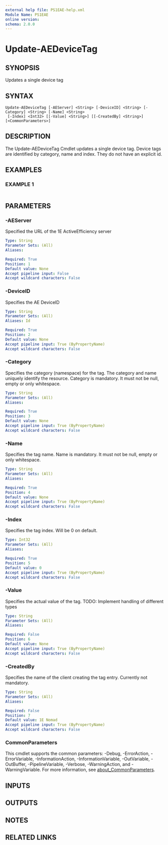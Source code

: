```yaml
---
external help file: PS1EAE-help.xml
Module Name: PS1EAE
online version:
schema: 2.0.0
---
```


# Update-AEDeviceTag

## SYNOPSIS
Updates a single device tag

## SYNTAX

```
Update-AEDeviceTag [-AEServer] <String> [-DeviceID] <String> [-Category] <String> [-Name] <String>
 [-Index] <Int32> [[-Value] <String>] [[-CreatedBy] <String>] [<CommonParameters>]
```

## DESCRIPTION
The Update-AEDeviceTag Cmdlet updates a single device tag.
Device tags are identified by category, name and index.
They do not have an explicit
id.

## EXAMPLES

### EXAMPLE 1
```

```

## PARAMETERS

### -AEServer
Specified the URL of the 1E ActiveEfficiency server

```yaml
Type: String
Parameter Sets: (All)
Aliases:

Required: True
Position: 1
Default value: None
Accept pipeline input: False
Accept wildcard characters: False
```

### -DeviceID
Specifies the AE DeviceID

```yaml
Type: String
Parameter Sets: (All)
Aliases: Id

Required: True
Position: 2
Default value: None
Accept pipeline input: True (ByPropertyName)
Accept wildcard characters: False
```

### -Category
Specifies the category (namespace) for the tag.
The category and name uniquely identify the resource.
Category is mandatory.
It must not be null, empty or only whitespace.

```yaml
Type: String
Parameter Sets: (All)
Aliases:

Required: True
Position: 3
Default value: None
Accept pipeline input: True (ByPropertyName)
Accept wildcard characters: False
```

### -Name
Specifies the tag name.
Name is mandatory.
It must not be null, empty or only whitespace.

```yaml
Type: String
Parameter Sets: (All)
Aliases:

Required: True
Position: 4
Default value: None
Accept pipeline input: True (ByPropertyName)
Accept wildcard characters: False
```

### -Index
Specifies the tag index.
Will be 0 on default.

```yaml
Type: Int32
Parameter Sets: (All)
Aliases:

Required: True
Position: 5
Default value: 0
Accept pipeline input: True (ByPropertyName)
Accept wildcard characters: False
```

### -Value
Specifies the actual value of the tag.
TODO: Implement handling of different types

```yaml
Type: String
Parameter Sets: (All)
Aliases:

Required: False
Position: 6
Default value: None
Accept pipeline input: True (ByPropertyName)
Accept wildcard characters: False
```

### -CreatedBy
Specifies the name of the client creating the tag entry.
Currently not mandatory.

```yaml
Type: String
Parameter Sets: (All)
Aliases:

Required: False
Position: 7
Default value: 1E Nomad
Accept pipeline input: True (ByPropertyName)
Accept wildcard characters: False
```

### CommonParameters
This cmdlet supports the common parameters: -Debug, -ErrorAction, -ErrorVariable, -InformationAction, -InformationVariable, -OutVariable, -OutBuffer, -PipelineVariable, -Verbose, -WarningAction, and -WarningVariable. For more information, see [about_CommonParameters](http://go.microsoft.com/fwlink/?LinkID=113216).

## INPUTS

## OUTPUTS

## NOTES

## RELATED LINKS
